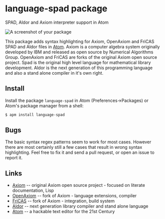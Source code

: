 # language-spad package

SPAD, Aldor and Axiom interpreter support in Atom

![A screenshot of your package](https://github.com/billpage/fricas/wiki/images/language-spad.png)

This package adds syntax highlighting for Axiom, OpenAxiom and FriCAS SPAD and Aldor files in [Atom](http://atom.io/). Axiom is a computer algebra system originally developed by IBM and released as open source by Numerical Algorithms Group. OpenAxiom and FriCAS are forks of the original Axiom open source project. Spad is the original high level language for mathematical library development. Aldor is the next generation of this programming language and also a stand alone compiler in it's own right.

## Install

Install the package `language-spad` in Atom (Preferences->Packages) or Atom's package manager from a shell:

```bash
$ apm install language-spad
```

## Bugs

The basic syntax regex patterns seem to work for most cases. However there are most certainly still a few cases that result in wrong syntax highlighting. Feel free to fix it and send a pull request, or open an issue to report it.

## Links

- [Axiom](http://www.axiom-developer.org) -- original Axiom open source project - focused on literate documentation, Lisp
- [OpenAxiom](http://www.open-axiom.org) -- fork of Axiom - language extensions, compiler
- [FriCAS](http://fricas.sourceforge.net/) -- fork of Axiom - integration, build system
- [Aldor](http://www.aldor.org/) -- next generation library compiler and stand alone language
- [Atom](http://atom.io/) -- a hackable text editor for the 21st Century
